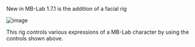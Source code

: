 New in MB-Lab 1.7.1 is the addition of a facial rig

![image](images/face_rig.png)

This rig controls various expressions of a MB-Lab character by using the
controls shown above.
